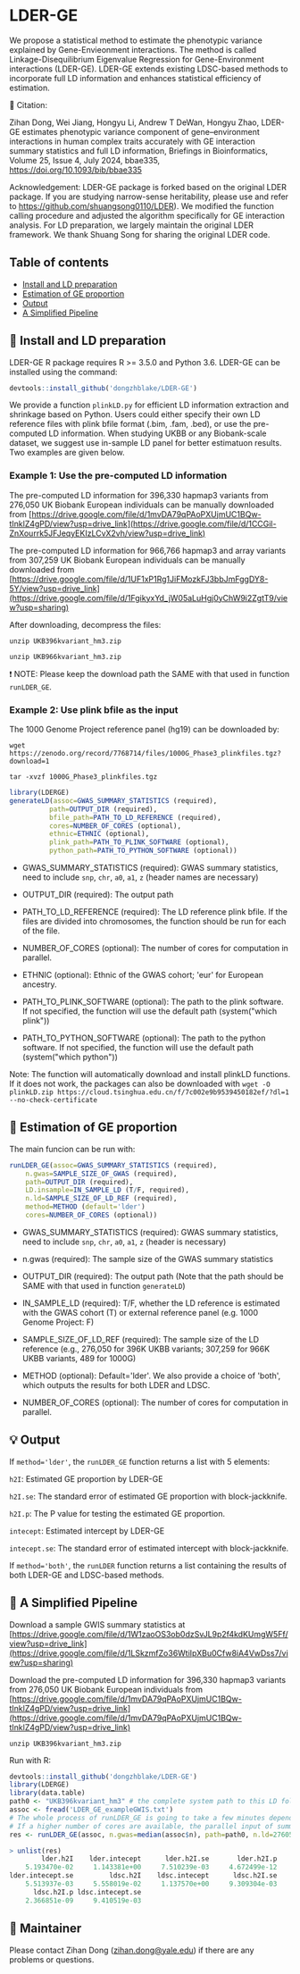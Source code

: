 # LDER-GE
We propose a statistical method to estimate the phenotypic variance explained by Gene-Envieonment interactions. The method is called  Linkage-Disequilibrium Eigenvalue Regression for Gene-Environment interactions (LDER-GE). LDER-GE extends existing LDSC-based methods to incorporate full LD information and enhances statistical efficiency of estimation.

:open_book: Citation:

Zihan Dong, Wei Jiang, Hongyu Li, Andrew T DeWan, Hongyu Zhao, LDER-GE estimates phenotypic variance component of gene–environment interactions in human complex traits accurately with GE interaction summary statistics and full LD information, Briefings in Bioinformatics, Volume 25, Issue 4, July 2024, bbae335, https://doi.org/10.1093/bib/bbae335

Acknowledgement: LDER-GE package is forked based on the original LDER package. If you are studying narrow-sense heritability, please use and refer to https://github.com/shuangsong0110/LDER). We modified the function calling procedure and adjusted the algorithm specifically for GE interaction analysis. For LD preparation, we largely maintain the original LDER framework.
We thank Shuang Song for sharing the original LDER code.

## Table of contents
* [Install and LD preparation](#hammer-install-and-ld-preparation)
* [Estimation of GE proportion](#rocket-estimation-of-ge-proportion)
* [Output](#bulb-output)
* [A Simplified Pipeline](#key-a-simplified-pipeline)

## :hammer: Install and LD preparation
LDER-GE R package requires R >= 3.5.0 and Python 3.6.
LDER-GE can be installed using the command:
```r
devtools::install_github('dongzhblake/LDER-GE')
```

We provide a function `plinkLD.py` for efficient LD information extraction and shrinkage based on Python. Users could either specify their own LD reference files with plink bfile format (.bim, .fam, .bed), or use the pre-computed LD information. When studying UKBB or any Biobank-scale dataset, we suggest use in-sample LD panel for better estimatuon results. Two examples are given below.

### Example 1: Use the pre-computed LD information

The pre-computed LD information for 396,330 hapmap3 variants from 276,050 UK Biobank European individuals can be manually downloaded from [https://drive.google.com/file/d/1mvDA79qPAoPXUjmUC1BQw-tInklZ4gPD/view?usp=drive_link](https://drive.google.com/file/d/1CCGil-ZnXourrk5JFJeqyEKIzLCvX2vh/view?usp=drive_link)

The pre-computed LD information for 966,766 hapmap3 and array variants from 307,259 UK Biobank European individuals can be manually downloaded from [https://drive.google.com/file/d/1UF1xP1Rg1JiFMozkFJ3bbJmFggDY8-5Y/view?usp=drive_link](https://drive.google.com/file/d/1FgikyxYd_jW05aLuHgj0yChW9i2ZgtT9/view?usp=sharing)

After downloading, decompress the files:

`unzip UKB396kvariant_hm3.zip`

`unzip UKB966kvariant_hm3.zip`

:exclamation: NOTE: Please keep the download path the SAME with that used in function `runLDER_GE`.


### Example 2: Use plink bfile as the input
The 1000 Genome Project reference panel (hg19) can be downloaded by:

`wget https://zenodo.org/record/7768714/files/1000G_Phase3_plinkfiles.tgz?download=1`

`tar -xvzf 1000G_Phase3_plinkfiles.tgz`


```r
library(LDERGE)
generateLD(assoc=GWAS_SUMMARY_STATISTICS (required), 
          path=OUTPUT_DIR (required),
          bfile_path=PATH_TO_LD_REFERENCE (required),
          cores=NUMBER_OF_CORES (optional),
          ethnic=ETHNIC (optional),
          plink_path=PATH_TO_PLINK_SOFTWARE (optional),
          python_path=PATH_TO_PYTHON_SOFTWARE (optional))                    
```
- GWAS_SUMMARY_STATISTICS (required): GWAS summary statistics, need to include `snp`, `chr`, `a0`, `a1`, `z` (header names are necessary)

- OUTPUT_DIR (required): The output path

- PATH_TO_LD_REFERENCE (required): The LD reference plink bfile. If the files are divided into chromosomes, the function should be run for each of the file.

- NUMBER_OF_CORES (optional): The number of cores for computation in parallel.

- ETHNIC (optional): Ethnic of the GWAS cohort; 'eur' for European ancestry.

- PATH_TO_PLINK_SOFTWARE (optional): The path to the plink software. If not specified, the function will use the default path (system("which plink"))

- PATH_TO_PYTHON_SOFTWARE (optional): The path to the python software. If not specified, the function will use the default path (system("which python"))

Note: The function will automatically download and install plinkLD functions. If it does not work, the packages can also be downloaded with `wget -O plinkLD.zip https://cloud.tsinghua.edu.cn/f/7c002e9b9539450182ef/?dl=1 --no-check-certificate` 


## :rocket: Estimation of GE proportion
The main funcion can be run with:

```r
runLDER_GE(assoc=GWAS_SUMMARY_STATISTICS (required), 
	n.gwas=SAMPLE_SIZE_OF_GWAS (required), 
	path=OUTPUT_DIR (required),
	LD.insample=IN_SAMPLE_LD (T/F, required),
	n.ld=SAMPLE_SIZE_OF_LD_REF (required), 
	method=METHOD (default='lder')
	cores=NUMBER_OF_CORES (optional))
```
- GWAS_SUMMARY_STATISTICS (required): GWAS summary statistics, need to include `snp`, `chr`, `a0`, `a1`, `z` (header is necessary)

- n.gwas (required): The sample size of the GWAS summary statistics

- OUTPUT_DIR (required): The output path (Note that the path should be SAME with that used in function `generateLD`)

- IN_SAMPLE_LD (required): T/F, whether the LD reference is estimated with the GWAS cohort (T) or external reference panel (e.g. 1000 Genome Project: F)

- SAMPLE_SIZE_OF_LD_REF (required): The sample size of the LD reference (e.g., 276,050 for 396K UKBB variants; 307,259 for 966K UKBB variants, 489 for 1000G)

- METHOD (optional): Default='lder'. We also provide a choice of 'both', which outputs the results for both LDER and LDSC.

- NUMBER_OF_CORES (optional): The number of cores for computation in parallel.




## :bulb: Output

If `method='lder'`, the `runLDER_GE` function returns a list with 5 elements:

`h2I`: Estimated GE proportion by LDER-GE

`h2I.se`: The standard error of estimated GE proportion with block-jackknife.

`h2I.p`: The P value for testing the estimated GE proportion.

`intecept`: Estimated intercept by LDER-GE

`intecept.se`: The standard error of estimated intercept with block-jackknife.

If `method='both'`, the `runLDER` function returns a list containing the results of both LDER-GE and LDSC-based methods.


## :key: A Simplified Pipeline
Download a sample GWIS summary statistics at [https://drive.google.com/file/d/1W1zaoOS3ob0dzSvJL9p2f4kdKUmgW5Ff/view?usp=drive_link](https://drive.google.com/file/d/1LSkzmfZo36WtiIpXBu0Cfw8iA4VwDss7/view?usp=sharing)


Download the pre-computed LD information for 396,330 hapmap3 variants from 276,050 UK Biobank European individuals from [https://drive.google.com/file/d/1mvDA79qPAoPXUjmUC1BQw-tInklZ4gPD/view?usp=drive_link](https://drive.google.com/file/d/1mvDA79qPAoPXUjmUC1BQw-tInklZ4gPD/view?usp=drive_link)


`unzip UKB396kvariant_hm3.zip`


Run with R:

```r
devtools::install_github('dongzhblake/LDER-GE')
library(LDERGE)
library(data.table)
path0 <- "UKB396kvariant_hm3" # the complete system path to this LD folder
assoc <- fread('LDER_GE_exampleGWIS.txt')
# The whole process of runLDER_GE is going to take a few minutes depending on the number of cores of the computer.
# If a higher number of cores are available, the parallel input of summary statistis will be faster.
res <- runLDER_GE(assoc, n.gwas=median(assoc$n), path=path0, n.ld=276050, cores=10, method='lder')

> unlist(res)
        lder.h2I    lder.intecept      lder.h2I.se       lder.h2I.p 
    5.193470e-02     1.143381e+00     7.510239e-03     4.672499e-12 
lder.intecept.se         ldsc.h2I    ldsc.intecept      ldsc.h2I.se 
    5.513937e-03     5.558019e-02     1.137570e+00     9.309304e-03 
      ldsc.h2I.p ldsc.intecept.se 
    2.366851e-09     9.410519e-03 

```


## :busts_in_silhouette: Maintainer

Please contact Zihan Dong (zihan.dong@yale.edu) if there are any problems or questions.


